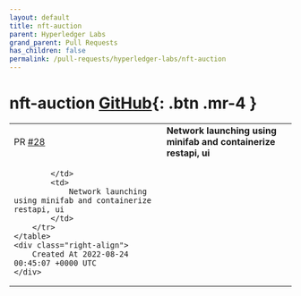 ```yaml
---
layout: default
title: nft-auction
parent: Hyperledger Labs
grand_parent: Pull Requests
has_children: false
permalink: /pull-requests/hyperledger-labs/nft-auction
---
```


# nft-auction <span class="fs-3 right-align">[GitHub](https://github.com/hyperledger-labs/nft-auction){: .btn .mr-4 }</span>


<div>
    <table>
        <tr>
            <td>
                PR <a href="https://github.com/hyperledger-labs/nft-auction/pull/28" class=".btn">#28</a>
            </td>
            <td>
                <b>
                    Network launching using minifab and containerize restapi, ui
                </b>
            </td>
        </tr>
        <tr>
            <td>
                
            </td>
            <td>
                Network launching using minifab and containerize restapi, ui
            </td>
        </tr>
    </table>
    <div class="right-align">
        Created At 2022-08-24 00:45:07 +0000 UTC
    </div>
</div>


